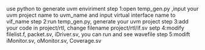 use python to generate uvm enviriment
step 1:open temp_gen.py ,input your uvm project name to uvm_name and input virtual interface name to vif_name
step 2:run temp_gen.py, generate your uvm project
step 3:add your code in project/rtl, change filename project/rtl/if.sv
setp 4:modify filelist.f, packet.sv, iDriver.sv, you can run and see wavefile
step 5:modift iMonitor.sv, oMonitor.sv, Coverage.sv

